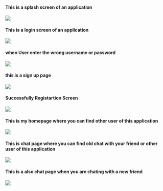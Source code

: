 <h4>This is a splash screen of an application</h4>
<img src="https://github.com/krishgohel07/chat_application/blob/master/assets/SS/1.png">
<h4>This is a login screen of an application</h4>
<img src="https://github.com/krishgohel07/chat_application/blob/master/assets/SS/2.png">
<h4>when User enter the wrong username or password</h4>
<img src="https://github.com/krishgohel07/chat_application/blob/master/assets/SS/3.png">
<h4>this is a sign up page</h4>
<img src="https://github.com/krishgohel07/chat_application/blob/master/assets/SS/4.png">
<h4>Successfully Registartion Screen</h4>
<img src="https://github.com/krishgohel07/chat_application/blob/master/assets/SS/5.png">
<h4>This is my homepage where you can find other user of this application</h4>
<img src="https://github.com/krishgohel07/chat_application/blob/master/assets/SS/6.png">
<h4>This is chat page where you can find old chat with your friend or other user of this application</h4>
<img src="https://github.com/krishgohel07/chat_application/blob/master/assets/SS/7.png">
<h4>This is a also chat page when you are chating with a new friend</h4>
<img src="https://github.com/krishgohel07/chat_application/blob/master/assets/SS/8.png">
